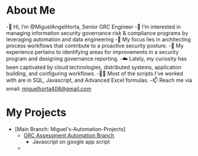 # About Me
-👋 Hi, I’m @MiguelAngelHorta, Senior GRC Engineer
-👀 I’m interested in managing information security governance risk & compliance programs by leveraging automation and data engineering
-🧘 My focus lies in architecting process workflows that contribute to a proactive security posture. 
-🌱 My experience pertains to identifying areas for improvements in a security program and designing governance reporting.
-☁️ Lately, my curiosity has been captivated by cloud technologies, distributed systems, application building, and configuring workflows.
-🧑‍💻 Most of the scripts I've worked with are in SQL, Javascript, and Advanced Excel formulas.
-📫 Reach me via email: miguelhorta408@gmail.com

# My Projects
- [Main Branch: Miguel's-Automation-Projects]
  - [GRC Assessment Automation Branch](https://github.com/MiguelAngelHorta/MiguelAngelHorta/tree/GRC-Assessment-Automation)
    -  Javascript on google app script
  - 

<!---
MiguelAngelHorta/MiguelAngelHorta is a ✨ special ✨ repository because its `README.md` (this file) appears on your GitHub profile.
You can click the Preview link to take a look at your changes.
--->
